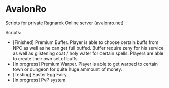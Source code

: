AvalonRo
========

Scripts for private Ragnarok Online server (avalonro.net)

Scripts:
- [Finished] Premium Buffer. Player is able to choose certain buffs from NPC as well as he can get full buffed. Buffer require zeny for his service as well as glistening coat / holy water for certain spells. Players are able to create their own set of buffs.
- [In progress] Premium Warper. Player is able to get warped to certain town or dungeon for quite huge ammount of money.
- [Testing] Easter Egg Fairy. 
- [In progress] PvP system.
